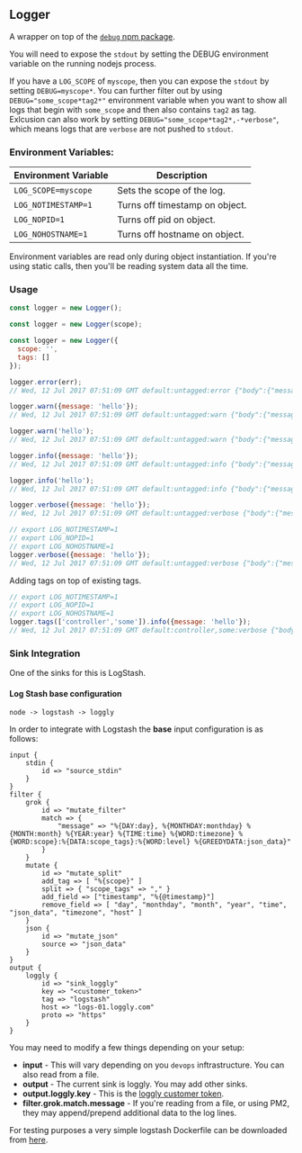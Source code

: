 ## Logger

A wrapper on top of the [`debug` npm package](https://www.npmjs.com/package/debug). 

You will need to expose the `stdout` by setting the DEBUG environment variable on the running nodejs process. 

If you have a `LOG_SCOPE` of `myscope`, then you can expose the `stdout` by setting `DEBUG=myscope*`. You can further filter out by using `DEBUG="some_scope*tag2*"` environment variable when you want to show all logs that begin with `some_scope` and then also contains `tag2` as tag. Exlcusion can also work by setting `DEBUG="some_scope*tag2*,-*verbose"`, which means logs that are `verbose` are not pushed to `stdout`.

### Environment Variables:

Environment Variable | Description
--- | ---
`LOG_SCOPE=myscope` | Sets the scope of the log.
`LOG_NOTIMESTAMP=1` | Turns off timestamp on object.
`LOG_NOPID=1` | Turns off pid on object.
`LOG_NOHOSTNAME=1` | Turns off hostname on object.

Environment variables are read only during object instantiation. If you're using
static calls, then you'll be reading system data all the time.

### Usage

```js
const logger = new Logger();
```
```js
const logger = new Logger(scope);
```
```js
const logger = new Logger({
  scope: '',
  tags: []
});
```
```js
logger.error(err);
// Wed, 12 Jul 2017 07:51:09 GMT default:untagged:error {"body":{"message":"some error string"},"timestamp":"2017-07-12T08:54:49.393Z","pid":75589,"hostname":"web1.highoutput.io"}

logger.warn({message: 'hello'});
// Wed, 12 Jul 2017 07:51:09 GMT default:untagged:warn {"body":{"message":"hello"},"timestamp":"2017-07-12T08:54:49.393Z","pid":75589,"hostname":"web1.highoutput.io"}

logger.warn('hello');
// Wed, 12 Jul 2017 07:51:09 GMT default:untagged:warn {"body":{"message":"hello"},"timestamp":"2017-07-12T08:54:49.393Z","pid":75589,"hostname":"web1.highoutput.io"}

logger.info({message: 'hello'});
// Wed, 12 Jul 2017 07:51:09 GMT default:untagged:info {"body":{"message":"hello"},"timestamp":"2017-07-12T08:54:49.393Z","pid":75589,"hostname":"web1.highoutput.io"}

logger.info('hello');
// Wed, 12 Jul 2017 07:51:09 GMT default:untagged:info {"body":{"message":"hello"},"timestamp":"2017-07-12T08:54:49.393Z","pid":75589,"hostname":"web1.highoutput.io"}

logger.verbose({message: 'hello'});
// Wed, 12 Jul 2017 07:51:09 GMT default:untagged:verbose {"body":{"message":"hello"},"timestamp":"2017-07-12T08:54:49.393Z","pid":75589,"hostname":"web1.highoutput.io"}

// export LOG_NOTIMESTAMP=1
// export LOG_NOPID=1
// export LOG_NOHOSTNAME=1
logger.verbose({message: 'hello'});
// Wed, 12 Jul 2017 07:51:09 GMT default:untagged:verbose {"body":{"message":"hello"}}
```

Adding tags on top of existing tags.

```js
// export LOG_NOTIMESTAMP=1
// export LOG_NOPID=1
// export LOG_NOHOSTNAME=1
logger.tags(['controller','some']).info({message: 'hello'});
// Wed, 12 Jul 2017 07:51:09 GMT default:controller,some:verbose {"body":{"message":"hello"}}
```

### Sink Integration

One of the sinks for this is LogStash.

#### Log Stash base configuration

```
node -> logstash -> loggly
```

In order to integrate with Logstash the **base** input configuration is as follows:

```
input {
    stdin {
        id => "source_stdin"
    }
}
filter {
    grok {
        id => "mutate_filter"
        match => {
            "message" => "%{DAY:day}, %{MONTHDAY:monthday} %{MONTH:month} %{YEAR:year} %{TIME:time} %{WORD:timezone} %{WORD:scope}:%{DATA:scope_tags}:%{WORD:level} %{GREEDYDATA:json_data}"
        }
    }
    mutate {
        id => "mutate_split"
        add_tag => [ "%{scope}" ]
        split => { "scope_tags" => "," }
        add_field => ["timestamp", "%{@timestamp}"]
        remove_field => [ "day", "monthday", "month", "year", "time", "json_data", "timezone", "host" ]
    }
    json {
        id => "mutate_json"
        source => "json_data"
    }
}
output {
    loggly {
        id => "sink_loggly"
        key => "<customer_token>"
        tag => "logstash"
        host => "logs-01.loggly.com"
        proto => "https"
    }
}
```

You may need to modify a few things depending on your setup:

* **input** - This will vary depending on you `devops` inftrastructure. You can also read from a file.
* **output** - The current sink is loggly. You may add other sinks.
* **output.loggly.key** - This is the [loggly customer token](https://www.loggly.com/docs/customer-token-authentication-token/).
* **filter.grok.match.message** - If you're reading from a file, or using PM2, they may append/prepend additional data to the log lines.

For testing purposes a very simple logstash Dockerfile can be downloaded from [here](https://hub.docker.com/r/bangonkali/docker-node/tags/).
